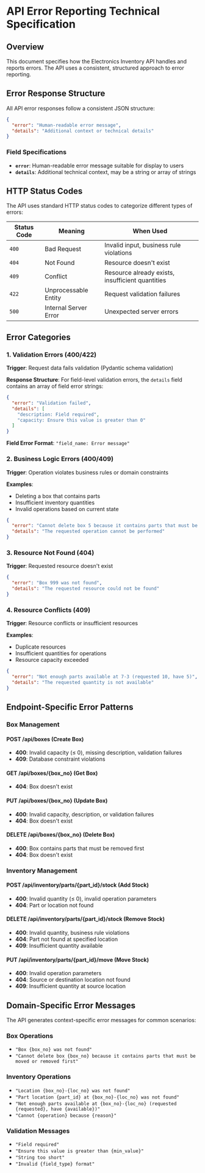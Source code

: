 # API Error Reporting Technical Specification

## Overview

This document specifies how the Electronics Inventory API handles and reports errors. The API uses a consistent, structured approach to error reporting.

## Error Response Structure

All API error responses follow a consistent JSON structure:

```json
{
  "error": "Human-readable error message",
  "details": "Additional context or technical details"
}
```

### Field Specifications

- **`error`**: Human-readable error message suitable for display to users
- **`details`**: Additional technical context, may be a string or array of strings

## HTTP Status Codes

The API uses standard HTTP status codes to categorize different types of errors:

| Status Code | Meaning | When Used |
|-------------|---------|-----------|
| `400` | Bad Request | Invalid input, business rule violations |
| `404` | Not Found | Resource doesn't exist |
| `409` | Conflict | Resource already exists, insufficient quantities |
| `422` | Unprocessable Entity | Request validation failures |
| `500` | Internal Server Error | Unexpected server errors |

## Error Categories

### 1. Validation Errors (400/422)

**Trigger**: Request data fails validation (Pydantic schema validation)

**Response Structure**: For field-level validation errors, the `details` field contains an array of field error strings:

```json
{
  "error": "Validation failed",
  "details": [
    "description: Field required",
    "capacity: Ensure this value is greater than 0"
  ]
}
```

**Field Error Format**: `"field_name: Error message"`

### 2. Business Logic Errors (400/409)

**Trigger**: Operation violates business rules or domain constraints

**Examples**:
- Deleting a box that contains parts
- Insufficient inventory quantities  
- Invalid operations based on current state

```json
{
  "error": "Cannot delete box 5 because it contains parts that must be moved or removed first",
  "details": "The requested operation cannot be performed"
}
```

### 3. Resource Not Found (404)

**Trigger**: Requested resource doesn't exist

```json
{
  "error": "Box 999 was not found",
  "details": "The requested resource could not be found"
}
```

### 4. Resource Conflicts (409)

**Trigger**: Resource conflicts or insufficient resources

**Examples**:
- Duplicate resources
- Insufficient quantities for operations
- Resource capacity exceeded

```json
{
  "error": "Not enough parts available at 7-3 (requested 10, have 5)",
  "details": "The requested quantity is not available"
}
```

## Endpoint-Specific Error Patterns

### Box Management

#### POST /api/boxes (Create Box)
- **400**: Invalid capacity (≤ 0), missing description, validation failures
- **409**: Database constraint violations

#### GET /api/boxes/{box_no} (Get Box)
- **404**: Box doesn't exist

#### PUT /api/boxes/{box_no} (Update Box)
- **400**: Invalid capacity, description, or validation failures
- **404**: Box doesn't exist

#### DELETE /api/boxes/{box_no} (Delete Box)
- **400**: Box contains parts that must be removed first
- **404**: Box doesn't exist

### Inventory Management

#### POST /api/inventory/parts/{part_id}/stock (Add Stock)
- **400**: Invalid quantity (≤ 0), invalid operation parameters
- **404**: Part or location not found

#### DELETE /api/inventory/parts/{part_id}/stock (Remove Stock)
- **400**: Invalid quantity, business rule violations
- **404**: Part not found at specified location
- **409**: Insufficient quantity available

#### PUT /api/inventory/parts/{part_id}/move (Move Stock)
- **400**: Invalid operation parameters
- **404**: Source or destination location not found
- **409**: Insufficient quantity at source location

## Domain-Specific Error Messages

The API generates context-specific error messages for common scenarios:

### Box Operations
- `"Box {box_no} was not found"`
- `"Cannot delete box {box_no} because it contains parts that must be moved or removed first"`

### Inventory Operations
- `"Location {box_no}-{loc_no} was not found"`
- `"Part location {part_id} at {box_no}-{loc_no} was not found"`
- `"Not enough parts available at {box_no}-{loc_no} (requested {requested}, have {available})"`
- `"Cannot {operation} because {reason}"`

### Validation Messages
- `"Field required"`
- `"Ensure this value is greater than {min_value}"`
- `"String too short"`
- `"Invalid {field_type} format"`